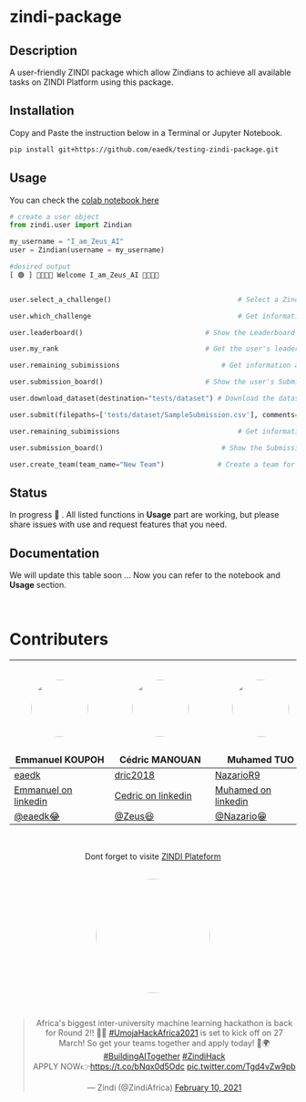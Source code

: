 # zindi-package

## Description

A user-friendly ZINDI package which allow Zindians to achieve all available tasks on ZINDI Platform using this package.

## Installation

Copy and Paste the instruction below in a Terminal or Jupyter Notebook.

```bash
pip install git+https://github.com/eaedk/testing-zindi-package.git
```

## Usage

You can check the [colab notebook here](https://colab.research.google.com/drive/1zzAUWkJ8R5GQzxsdJ5i7XTxaGe2tmUF4?usp=sharing)

```python
# create a user object
from zindi.user import Zindian

my_username = "I_am_Zeus_AI"
user = Zindian(username = my_username)

#desired output
[ 🟢 ] 👋🏾👋🏾 Welcome I_am_Zeus_AI 👋🏾👋🏾


user.select_a_challenge()                               # Select a Zindi challenge

user.which_challenge                                    # Get information about the selected challenge

user.leaderboard()                              # Show the Leaderboard of the selected challenge

user.my_rank                                    # Get the user's leaderboard rank

user.remaining_subimissions                         # Get information about how many submission you can still push now to Zindi

user.submission_board()                         # Show the user's Submission-board of the selected challenge

user.download_dataset(destination="tests/dataset") # Download the dataset of the selected challenge

user.submit(filepaths=['tests/dataset/SampleSubmission.csv'], comments=['initial submission']) # Push a submission to Zindi : the SampleSubmission file

user.remaining_subimissions                             # Get information about how many submission you can still push now to Zindi

user.submission_board()                             # Show the Submission-board of the selected challenge

user.create_team(team_name="New Team")             # Create a team for the selected challenge

```

## Status

In progress 🚧 . All listed functions in **Usage** part are working, but please share issues with use and request features that you need.

## Documentation

We will update this table soon ... Now you can refer to the notebook and **Usage** section.

<br>

# Contributers

<div align='center'>


| <img src='https://media-exp1.licdn.com/dms/image/C5103AQEWceAkHjUwVw/profile-displayphoto-shrink_400_400/0/1582378323644?e=1618444800&v=beta&t=dgTb6nwVBgbNzFOs8CLvoM_p2gYal4t0gStKWvfzcmk' width='100' height='100' style='border-radius:50%; margin:.8cm'> <br>Emmanuel KOUPOH                        | <img src='https://media-exp1.licdn.com/dms/image/C4D35AQGOLlRWnmK5UA/profile-framedphoto-shrink_800_800/0/1611062726937?e=1613314800&v=beta&t=IpUAuxmIMhOrhzAV9rQe3BTJz-6kSN8CUZK8RKf1Jso' width='100' height='100' style='border-radius:50%; margin:.8cm'> <br>Cédric MANOUAN                      | <img src='https://media-exp1.licdn.com/dms/image/C4D03AQH1XHqqND9Syg/profile-displayphoto-shrink_400_400/0/1588010132707?e=1618444800&v=beta&t=SHEg3OdAElJk8dUF7UZ-hZr_ydRZV6fRJW-YUgl4Pxw' width='100' height='100' style='border-radius:50%; margin:.8cm'> <br>Muhamed TUO                      |
|--------------------------------------|-------------------------------|----------------------------------------------|
| [eaedk](https://github.com/eaedk) | [dric2018](https://github.com/dric2018) | [NazarioR9](https://github.com/NazarioR9)|
| [Emmanuel on linkedin](https://www.linkedin.com/in/esaïe-alain-emmanuel-dina-koupoh-7b974a17a) | [Cedric on linkedin](https://www.linkedin.com/in/cédric-pascal-emmanuel-manouan-ba9ba1181) | [Muhamed on linkedin](https://www.linkedin.com/in/muhamed-tuo-b1b3a0162) |
|[@eaedk😂](https://zindi.africa/users/eaedk) | [@Zeus😆](https://zindi.africa/users/I_am_Zeus_AI) |   [@Nazario😁](https://zindi.africa/users/Muhamed_Tuo)   |

<br>


Dont forget to visite [ZINDI Plateform](www.zindi.africa)<br>
<img src='https://pbs.twimg.com/profile_images/1026842061587271680/NHtP1F7r_400x400.jpg' width='200' height='200' style='border-radius:50%; margin:.8cm'>

<blockquote class="twitter-tweet"><p lang="en" dir="ltr">Africa&#39;s biggest inter-university machine learning hackathon is back for Round 2!! 🎉😁 <a href="https://twitter.com/hashtag/UmojaHackAfrica2021?src=hash&amp;ref_src=twsrc%5Etfw">#UmojaHackAfrica2021</a> is set to kick off on 27 March! So get your teams together and apply today! 🌈🌍 <a href="https://twitter.com/hashtag/BuildingAITogether?src=hash&amp;ref_src=twsrc%5Etfw">#BuildingAITogether</a> <a href="https://twitter.com/hashtag/ZindiHack?src=hash&amp;ref_src=twsrc%5Etfw">#ZindiHack</a><br>APPLY NOW👉<a href="https://t.co/bNqx0d5Odc">https://t.co/bNqx0d5Odc</a> <a href="https://t.co/Tgd4vZw9pb">pic.twitter.com/Tgd4vZw9pb</a></p>&mdash; Zindi (@ZindiAfrica) <a href="https://twitter.com/ZindiAfrica/status/1359502643849273351?ref_src=twsrc%5Etfw">February 10, 2021</a></blockquote> 
</div>
<script async src="https://platform.twitter.com/widgets.js" charset="utf-8"></script>